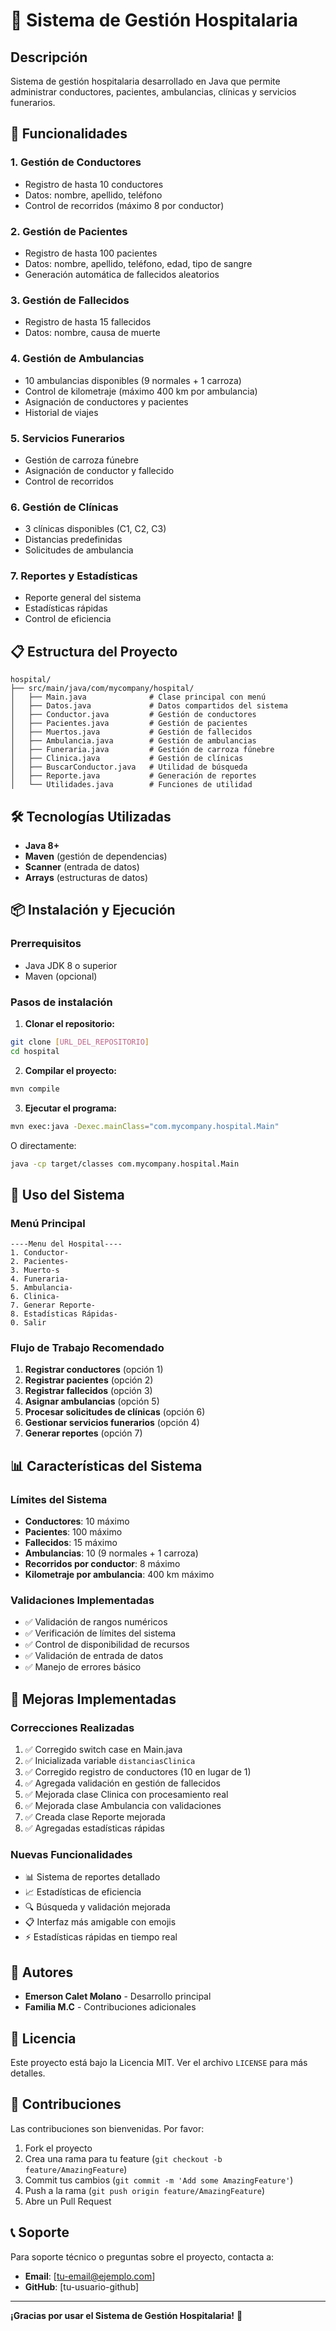 # 🏥 Sistema de Gestión Hospitalaria

## Descripción
Sistema de gestión hospitalaria desarrollado en Java que permite administrar conductores, pacientes, ambulancias, clínicas y servicios funerarios.

## 🚀 Funcionalidades

### 1. Gestión de Conductores
- Registro de hasta 10 conductores
- Datos: nombre, apellido, teléfono
- Control de recorridos (máximo 8 por conductor)

### 2. Gestión de Pacientes
- Registro de hasta 100 pacientes
- Datos: nombre, apellido, teléfono, edad, tipo de sangre
- Generación automática de fallecidos aleatorios

### 3. Gestión de Fallecidos
- Registro de hasta 15 fallecidos
- Datos: nombre, causa de muerte

### 4. Gestión de Ambulancias
- 10 ambulancias disponibles (9 normales + 1 carroza)
- Control de kilometraje (máximo 400 km por ambulancia)
- Asignación de conductores y pacientes
- Historial de viajes

### 5. Servicios Funerarios
- Gestión de carroza fúnebre
- Asignación de conductor y fallecido
- Control de recorridos

### 6. Gestión de Clínicas
- 3 clínicas disponibles (C1, C2, C3)
- Distancias predefinidas
- Solicitudes de ambulancia

### 7. Reportes y Estadísticas
- Reporte general del sistema
- Estadísticas rápidas
- Control de eficiencia

## 📋 Estructura del Proyecto

```
hospital/
├── src/main/java/com/mycompany/hospital/
│   ├── Main.java              # Clase principal con menú
│   ├── Datos.java             # Datos compartidos del sistema
│   ├── Conductor.java         # Gestión de conductores
│   ├── Pacientes.java         # Gestión de pacientes
│   ├── Muertos.java           # Gestión de fallecidos
│   ├── Ambulancia.java        # Gestión de ambulancias
│   ├── Funeraria.java         # Gestión de carroza fúnebre
│   ├── Clinica.java           # Gestión de clínicas
│   ├── BuscarConductor.java   # Utilidad de búsqueda
│   ├── Reporte.java           # Generación de reportes
│   └── Utilidades.java        # Funciones de utilidad
```

## 🛠️ Tecnologías Utilizadas

- **Java 8+**
- **Maven** (gestión de dependencias)
- **Scanner** (entrada de datos)
- **Arrays** (estructuras de datos)

## 📦 Instalación y Ejecución

### Prerrequisitos
- Java JDK 8 o superior
- Maven (opcional)

### Pasos de instalación

1. **Clonar el repositorio:**
```bash
git clone [URL_DEL_REPOSITORIO]
cd hospital
```

2. **Compilar el proyecto:**
```bash
mvn compile
```

3. **Ejecutar el programa:**
```bash
mvn exec:java -Dexec.mainClass="com.mycompany.hospital.Main"
```

O directamente:
```bash
java -cp target/classes com.mycompany.hospital.Main
```

## 🎯 Uso del Sistema

### Menú Principal
```
----Menu del Hospital----
1. Conductor-
2. Pacientes-
3. Muerto-s
4. Funeraria-
5. Ambulancia-
6. Clinica-
7. Generar Reporte-
8. Estadísticas Rápidas-
0. Salir
```

### Flujo de Trabajo Recomendado

1. **Registrar conductores** (opción 1)
2. **Registrar pacientes** (opción 2)
3. **Registrar fallecidos** (opción 3)
4. **Asignar ambulancias** (opción 5)
5. **Procesar solicitudes de clínicas** (opción 6)
6. **Gestionar servicios funerarios** (opción 4)
7. **Generar reportes** (opción 7)

## 📊 Características del Sistema

### Límites del Sistema
- **Conductores**: 10 máximo
- **Pacientes**: 100 máximo
- **Fallecidos**: 15 máximo
- **Ambulancias**: 10 (9 normales + 1 carroza)
- **Recorridos por conductor**: 8 máximo
- **Kilometraje por ambulancia**: 400 km máximo

### Validaciones Implementadas
- ✅ Validación de rangos numéricos
- ✅ Verificación de límites del sistema
- ✅ Control de disponibilidad de recursos
- ✅ Validación de entrada de datos
- ✅ Manejo de errores básico

## 🔧 Mejoras Implementadas

### Correcciones Realizadas
1. ✅ Corregido switch case en Main.java
2. ✅ Inicializada variable `distanciasClinica`
3. ✅ Corregido registro de conductores (10 en lugar de 1)
4. ✅ Agregada validación en gestión de fallecidos
5. ✅ Mejorada clase Clinica con procesamiento real
6. ✅ Mejorada clase Ambulancia con validaciones
7. ✅ Creada clase Reporte mejorada
8. ✅ Agregadas estadísticas rápidas

### Nuevas Funcionalidades
- 📊 Sistema de reportes detallado
- 📈 Estadísticas de eficiencia
- 🔍 Búsqueda y validación mejorada
- 📋 Interfaz más amigable con emojis
- ⚡ Estadísticas rápidas en tiempo real

## 👥 Autores

- **Emerson Calet Molano** - Desarrollo principal
- **Familia M.C** - Contribuciones adicionales

## 📝 Licencia

Este proyecto está bajo la Licencia MIT. Ver el archivo `LICENSE` para más detalles.

## 🤝 Contribuciones

Las contribuciones son bienvenidas. Por favor:

1. Fork el proyecto
2. Crea una rama para tu feature (`git checkout -b feature/AmazingFeature`)
3. Commit tus cambios (`git commit -m 'Add some AmazingFeature'`)
4. Push a la rama (`git push origin feature/AmazingFeature`)
5. Abre un Pull Request

## 📞 Soporte

Para soporte técnico o preguntas sobre el proyecto, contacta a:
- **Email**: [tu-email@ejemplo.com]
- **GitHub**: [tu-usuario-github]

---

**¡Gracias por usar el Sistema de Gestión Hospitalaria!** 🏥 